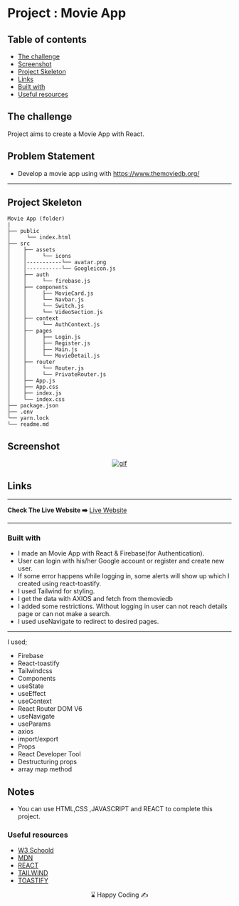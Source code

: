 
# Project : Movie App

## Table of contents

  - [The challenge](#the-challenge)
  - [Screenshot](#screenshot)
  - [Project Skeleton ](#project-skeleton)
  - [Links](#links)
  - [Built with](#built-with)
  - [Useful resources](#useful-resources)



## The challenge
Project aims to create a Movie App with React.

## Problem Statement

- Develop a movie app using with https://www.themoviedb.org/
<hr>



## Project Skeleton 

```
Movie App (folder)
|       
├── public
│     └── index.html
├── src
│    ├── assets
│    │     └── icons
│    │-----------└── avatar.png
│    │-----------└── Googleicon.js
│    ├── auth
│    │     └── firebase.js
│    ├── components
│    │     ├── MovieCard.js
│    │     └── Navbar.js
│    │     └── Switch.js
│    │     └── VideoSection.js
│    ├── context
│    │     └── AuthContext.js
│    ├── pages
│    │     ├── Login.js
│    │     ├── Register.js
│    │     ├── Main.js
│    │     └── MovieDetail.js
│    ├── router
│    │     └── Router.js
│    │     └── PrivateRouter.js
│    ├── App.js
│    ├── App.css
│    ├── index.js
│    └── index.css
├── package.json
├── .env
└── yarn.lock
└── readme.md  
```


## Screenshot
<p align="center">
<a href="https://react-movie-app-us.vercel.app/"><img src="movie.gif" alt="gif"></a>
</p>



## Links
<hr>
<b>Check The Live Website ➡️</b> <a href="https://react-movie-app-us.vercel.app/">Live Website</a>
<hr>

### Built with
- I made an Movie App with React & Firebase(for Authentication).
- User can login with his/her Google account or register and create new user.
- If some error happens while logging in, some alerts will show up which I created using react-toastify.
- I used  Tailwind for styling.
- I get the data with AXIOS and fetch from themoviedb
- I added some restrictions. Without logging in user can not reach details page or can not make a search.
- I used useNavigate to redirect to desired pages.
------
I used;
- Firebase
- React-toastify
- Tailwindcss
- Components
- useState
- useEffect
- useContext
- React Router DOM V6
- useNavigate
- useParams
- axios
- import/export
- Props
- React Developer Tool
- Destructuring props
- array map method





## Notes

- You can use HTML,CSS ,JAVASCRIPT and REACT to complete this project.

### Useful resources

- [W3 Schoold](https://www.w3schools.com/) 
- [MDN](https://developer.mozilla.org/en-US/) 
- [REACT](https://reactjs.org/) 
- [TAILWIND](https://tailwindcss.com/) 
- [TOASTIFY](https://www.npmjs.com/package/react-toastify) 











<center> &#8987; Happy Coding  &#9997; </center>
